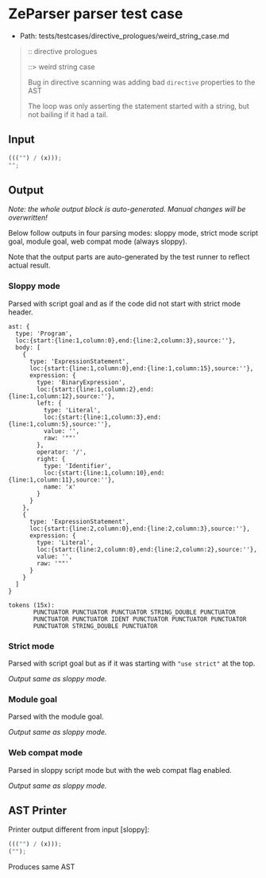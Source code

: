# ZeParser parser test case

- Path: tests/testcases/directive_prologues/weird_string_case.md

> :: directive prologues
>
> ::> weird string case
>
> Bug in directive scanning was adding bad `directive` properties to the AST
>
> The loop was only asserting the statement started with a string, but not bailing if it had a tail.

## Input

`````js
((("") / (x)));
"";
`````

## Output

_Note: the whole output block is auto-generated. Manual changes will be overwritten!_

Below follow outputs in four parsing modes: sloppy mode, strict mode script goal, module goal, web compat mode (always sloppy).

Note that the output parts are auto-generated by the test runner to reflect actual result.

### Sloppy mode

Parsed with script goal and as if the code did not start with strict mode header.

`````
ast: {
  type: 'Program',
  loc:{start:{line:1,column:0},end:{line:2,column:3},source:''},
  body: [
    {
      type: 'ExpressionStatement',
      loc:{start:{line:1,column:0},end:{line:1,column:15},source:''},
      expression: {
        type: 'BinaryExpression',
        loc:{start:{line:1,column:2},end:{line:1,column:12},source:''},
        left: {
          type: 'Literal',
          loc:{start:{line:1,column:3},end:{line:1,column:5},source:''},
          value: '',
          raw: '""'
        },
        operator: '/',
        right: {
          type: 'Identifier',
          loc:{start:{line:1,column:10},end:{line:1,column:11},source:''},
          name: 'x'
        }
      }
    },
    {
      type: 'ExpressionStatement',
      loc:{start:{line:2,column:0},end:{line:2,column:3},source:''},
      expression: {
        type: 'Literal',
        loc:{start:{line:2,column:0},end:{line:2,column:2},source:''},
        value: '',
        raw: '""'
      }
    }
  ]
}

tokens (15x):
       PUNCTUATOR PUNCTUATOR PUNCTUATOR STRING_DOUBLE PUNCTUATOR
       PUNCTUATOR PUNCTUATOR IDENT PUNCTUATOR PUNCTUATOR PUNCTUATOR
       PUNCTUATOR STRING_DOUBLE PUNCTUATOR
`````

### Strict mode

Parsed with script goal but as if it was starting with `"use strict"` at the top.

_Output same as sloppy mode._

### Module goal

Parsed with the module goal.

_Output same as sloppy mode._

### Web compat mode

Parsed in sloppy script mode but with the web compat flag enabled.

_Output same as sloppy mode._

## AST Printer

Printer output different from input [sloppy]:

````js
((("") / (x)));
("");
````

Produces same AST
